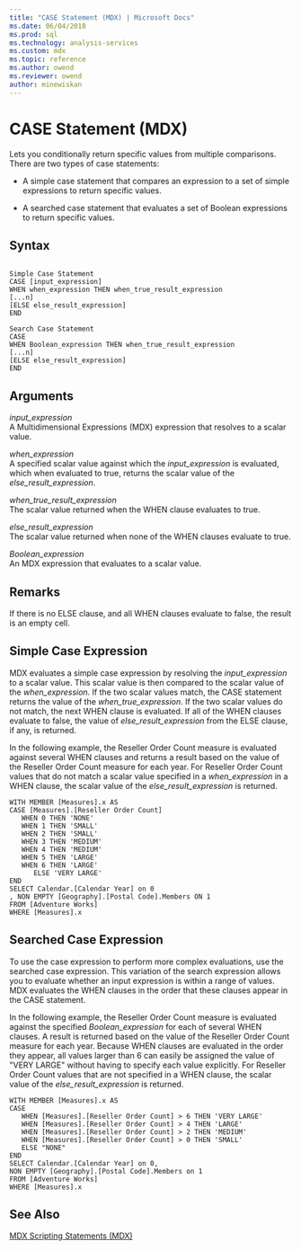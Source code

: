 ```yaml
---
title: "CASE Statement (MDX) | Microsoft Docs"
ms.date: 06/04/2018
ms.prod: sql
ms.technology: analysis-services
ms.custom: mdx
ms.topic: reference
ms.author: owend
ms.reviewer: owend
author: minewiskan
---
```

# CASE Statement (MDX)


  Lets you conditionally return specific values from multiple comparisons. There are two types of case statements:  
  
-   A simple case statement that compares an expression to a set of simple expressions to return specific values.  
  
-   A searched case statement that evaluates a set of Boolean expressions to return specific values.  
  
## Syntax  
  
```  
  
Simple Case Statement  
CASE [input_expression]  
WHEN when_expression THEN when_true_result_expression  
[...n]  
[ELSE else_result_expression]  
END  
  
Search Case Statement  
CASE   
WHEN Boolean_expression THEN when_true_result_expression  
[...n]  
[ELSE else_result_expression]  
END  
```  
  
## Arguments  
 *input_expression*  
 A Multidimensional Expressions (MDX) expression that resolves to a scalar value.  
  
 *when_expression*  
 A specified scalar value against which the *input_expression* is evaluated, which when evaluated to true, returns the scalar value of the *else_result_expression*.  
  
 *when_true_result_expression*  
 The scalar value returned when the WHEN clause evaluates to true.  
  
 *else_result_expression*  
 The scalar value returned when none of the WHEN clauses evaluate to true.  
  
 *Boolean_expression*  
 An MDX expression that evaluates to a scalar value.  
  
## Remarks  
 If there is no ELSE clause, and all WHEN clauses evaluate to false, the result is an empty cell.  
  
## Simple Case Expression  
 MDX evaluates a simple case expression by resolving the *input_expression* to a scalar value. This scalar value is then compared to the scalar value of the *when_expression*. If the two scalar values match, the CASE statement returns the value of the *when_true_expression*. If the two scalar values do not match, the next WHEN clause is evaluated. If all of the WHEN clauses evaluate to false, the value of *else_result_expression* from the ELSE clause, if any, is returned.  
  
 In the following example, the Reseller Order Count measure is evaluated against several WHEN clauses and returns a result based on the value of the Reseller Order Count measure for each year. For Reseller Order Count values that do not match a scalar value specified in a *when_expression* in a WHEN clause, the scalar value of the *else_result_expression* is returned.  
  
```  
WITH MEMBER [Measures].x AS   
CASE [Measures].[Reseller Order Count]  
   WHEN 0 THEN 'NONE'  
   WHEN 1 THEN 'SMALL'  
   WHEN 2 THEN 'SMALL'  
   WHEN 3 THEN 'MEDIUM'  
   WHEN 4 THEN 'MEDIUM'  
   WHEN 5 THEN 'LARGE'  
   WHEN 6 THEN 'LARGE'  
      ELSE 'VERY LARGE'  
END  
SELECT Calendar.[Calendar Year] on 0  
, NON EMPTY [Geography].[Postal Code].Members ON 1  
FROM [Adventure Works]  
WHERE [Measures].x  
```  
  
## Searched Case Expression  
 To use the case expression to perform more complex evaluations, use the searched case expression. This variation of the search expression allows you to evaluate whether an input expression is within a range of values. MDX evaluates the WHEN clauses in the order that these clauses appear in the CASE statement.  
  
 In the following example, the Reseller Order Count measure is evaluated against the specified *Boolean_expression* for each of several WHEN clauses. A result is returned based on the value of the Reseller Order Count measure for each year. Because WHEN clauses are evaluated in the order they appear, all values larger than 6 can easily be assigned the value of "VERY LARGE" without having to specify each value explicitly. For Reseller Order Count values that are not specified in a WHEN clause, the scalar value of the *else_result_expression* is returned.  
  
```  
WITH MEMBER [Measures].x AS   
CASE   
   WHEN [Measures].[Reseller Order Count] > 6 THEN 'VERY LARGE'  
   WHEN [Measures].[Reseller Order Count] > 4 THEN 'LARGE'  
   WHEN [Measures].[Reseller Order Count] > 2 THEN 'MEDIUM'  
   WHEN [Measures].[Reseller Order Count] > 0 THEN 'SMALL'  
   ELSE "NONE"  
END  
SELECT Calendar.[Calendar Year] on 0,  
NON EMPTY [Geography].[Postal Code].Members on 1  
FROM [Adventure Works]  
WHERE [Measures].x  
```  
  
## See Also  
 [MDX Scripting Statements &#40;MDX&#41;](../mdx/mdx-scripting-statements-mdx.md)  
  
  
